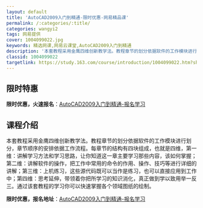 ```yaml
---
layout: default
title: 'AutoCAD2009入门到精通-限时优惠-网易精品课'
permalink: /:categories/:title/
categories: wangyi2
tags: 网易提供
cover: 1004099022.jpg
keywords: 精选网课,网易云课堂,AutoCAD2009入门到精通
description: '本套教程采用金鹰四维创新教学法。教程章节的划分依据软件的工作模块进行划分，章节顺序的安排依据工作流程。每章节的结构有四块'
classid: 1004099022
targetlink: https://study.163.com/course/introduction/1004099022.htm?share=1&shareId=1025206652&utm_campaign=share&utm_medium=iphoneShare&utm_source=&utm_u=1025206652
---
```


## 限时特惠

**限时优惠，火速报名**：[AutoCAD2009入门到精通-报名学习](https://study.163.com/course/introduction/1004099022.htm?share=1&shareId=1025206652&utm_campaign=share&utm_medium=iphoneShare&utm_source=&utm_u=1025206652)

## 课程介绍

本套教程采用金鹰四维创新教学法。教程章节的划分依据软件的工作模块进行划分，章节顺序的安排依据工作流程。每章节的结构有四块组成，也就是四维，第一维：讲解学习方法和学习思路，让你知道这一章主要学习那些内容，该如何掌握；第二维：讲解软件的操作，把工作中常用的命令的作用、操作、技巧等进行详细的讲解；第三维：上机练习，这些源代码既可以当作是练习，也可以直接应用到工作中；第四维：思考延伸，带领着你把所学习的知识消化，真正做到学以致用举一反三。通过该套教程的学习你可以快速掌握各个领域图纸的绘制。

**限时优惠，报名地址**：[AutoCAD2009入门到精通-报名学习](https://study.163.com/course/introduction/1004099022.htm?share=1&shareId=1025206652&utm_campaign=share&utm_medium=iphoneShare&utm_source=&utm_u=1025206652)

